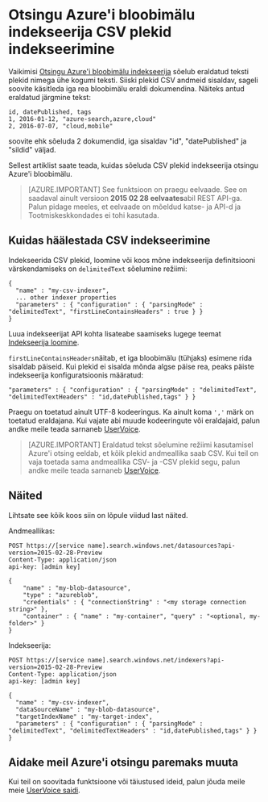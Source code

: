 <properties
pageTitle="Indekseerimise CSV plekid otsingu Azure'i bloobimälu indekseerija | Microsoft Azure'i"
description="Saate teada, kuidas indekseerida CSV plekid Azure otsingu abil"
services="search"
documentationCenter=""
authors="chaosrealm"
manager="pablocas"
editor="" />

<tags
ms.service="search"
ms.devlang="rest-api"
ms.workload="search" ms.topic="article"  
ms.tgt_pltfrm="na"
ms.date="07/12/2016"
ms.author="eugenesh" />

# <a name="indexing-csv-blobs-with-azure-search-blob-indexer"></a>Otsingu Azure'i bloobimälu indekseerija CSV plekid indekseerimine 

Vaikimisi [Otsingu Azure'i bloobimälu indekseerija](search-howto-indexing-azure-blob-storage.md) sõelub eraldatud teksti plekid nimega ühe kogumi teksti. Siiski plekid CSV andmeid sisaldav, sageli soovite käsitleda iga rea bloobimälu eraldi dokumendina. Näiteks antud eraldatud järgmine tekst: 

    id, datePublished, tags
    1, 2016-01-12, "azure-search,azure,cloud" 
    2, 2016-07-07, "cloud,mobile" 

soovite ehk sõeluda 2 dokumendid, iga sisaldav "id", "datePublished" ja "sildid" väljad.

Sellest artiklist saate teada, kuidas sõeluda CSV plekid indekseerija otsingu Azure'i bloobimälu. 

> [AZURE.IMPORTANT] See funktsioon on praegu eelvaade. See on saadaval ainult versioon **2015 02 28 eelvaates**abil REST API-ga. Palun pidage meeles, et eelvaade on mõeldud katse- ja API-d ja Tootmiskeskkondades ei tohi kasutada. 

## <a name="setting-up-csv-indexing"></a>Kuidas häälestada CSV indekseerimine

Indekseerida CSV plekid, loomine või koos mõne indekseerija definitsiooni värskendamiseks on `delimitedText` sõelumine režiimi:  

    {
      "name" : "my-csv-indexer",
      ... other indexer properties
      "parameters" : { "configuration" : { "parsingMode" : "delimitedText", "firstLineContainsHeaders" : true } }
    }

Luua indekseerijat API kohta lisateabe saamiseks lugege teemat [Indekseerija loomine](search-api-indexers-2015-02-28-preview.md#create-indexer).

`firstLineContainsHeaders`näitab, et iga bloobimälu (tühjaks) esimene rida sisaldab päiseid.
Kui plekid ei sisalda mõnda algse päise rea, peaks päiste indekseerija konfiguratsioonis määratud: 

    "parameters" : { "configuration" : { "parsingMode" : "delimitedText", "delimitedTextHeaders" : "id,datePublished,tags" } } 

Praegu on toetatud ainult UTF-8 kodeeringus. Ka ainult koma `','` märk on toetatud eraldajana. Kui vajate abi muude kodeeringute või eraldajaid, palun andke meile teada sarnaneb [UserVoice](https://feedback.azure.com/forums/263029-azure-search).

> [AZURE.IMPORTANT] Eraldatud tekst sõelumine režiimi kasutamisel Azure'i otsing eeldab, et kõik plekid andmeallika saab CSV. Kui teil on vaja toetada sama andmeallika CSV- ja -CSV plekid segu, palun andke meile teada sarnaneb [UserVoice](https://feedback.azure.com/forums/263029-azure-search).

## <a name="request-examples"></a>Näited

Lihtsate see kõik koos siin on lõpule viidud last näited. 

Andmeallikas: 

    POST https://[service name].search.windows.net/datasources?api-version=2015-02-28-Preview
    Content-Type: application/json
    api-key: [admin key]

    {
        "name" : "my-blob-datasource",
        "type" : "azureblob",
        "credentials" : { "connectionString" : "<my storage connection string>" },
        "container" : { "name" : "my-container", "query" : "<optional, my-folder>" }
    }   

Indekseerija:

    POST https://[service name].search.windows.net/indexers?api-version=2015-02-28-Preview
    Content-Type: application/json
    api-key: [admin key]

    {
      "name" : "my-csv-indexer",
      "dataSourceName" : "my-blob-datasource",
      "targetIndexName" : "my-target-index",
      "parameters" : { "configuration" : { "parsingMode" : "delimitedText", "delimitedTextHeaders" : "id,datePublished,tags" } }
    }

## <a name="help-us-make-azure-search-better"></a>Aidake meil Azure'i otsingu paremaks muuta

Kui teil on soovitada funktsioone või täiustused ideid, palun jõuda meile meie [UserVoice saidi](https://feedback.azure.com/forums/263029-azure-search/).